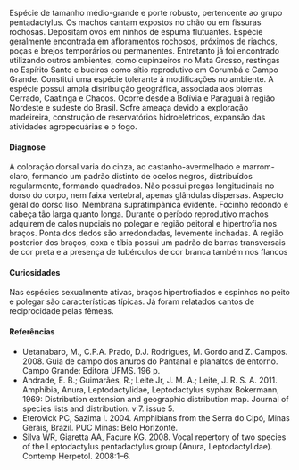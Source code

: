 ﻿Espécie de tamanho médio-grande e porte robusto, pertencente ao grupo pentadactylus. Os machos cantam expostos no chão ou em fissuras rochosas. Depositam ovos em ninhos de espuma flutuantes. Espécie geralmente encontrada em afloramentos rochosos, próximos de riachos, poças e brejos temporários ou permanentes. Entretanto já foi encontrado utilizando outros ambientes, como cupinzeiros no Mata Grosso, restingas no Espírito Santo e bueiros como sítio reprodutivo em Corumbá e Campo Grande. Constitui uma espécie tolerante à modificações no ambiente.
A espécie possui ampla distribuição geográfica, associada aos biomas Cerrado, Caatinga e Chacos. Ocorre desde a Bolívia e Paraguai à região Nordeste e sudeste do Brasil. Sofre ameaça devido a exploração madeireira, construção de reservatórios hidroelétricos, expansão das atividades agropecuárias e o fogo.


#### Diagnose
A coloração dorsal varia do cinza, ao castanho-avermelhado e marrom-claro, formando um padrão distinto de ocelos negros, distribuídos regularmente, formando quadrados. Não possui pregas longitudinais no dorso do corpo, nem faixa vertebral, apenas glândulas dispersas. Aspecto geral do dorso liso. Membrana supratimpânica evidente. Focinho redondo e cabeça tão larga quanto longa. Durante o período reprodutivo machos adquirem de calos nupciais no polegar e região peitoral e hipertrofia nos braços. Ponta dos dedos são arredondadas, levemente inchadas. A região posterior dos braços, coxa e tíbia possui um padrão de barras transversais de cor preta e a presença de tubérculos de cor branca também nos flancos


#### Curiosidades
Nas espécies sexualmente ativas, braços hipertrofiados e espinhos no peito e polegar são características típicas.
Já foram relatados cantos de reciprocidade pelas fêmeas.


#### Referências
* Uetanabaro, M., C.P.A. Prado, D.J. Rodrigues, M. Gordo and Z. Campos. 2008. Guia de campo dos anuros do Pantanal e planaltos de entorno. Campo Grande: Editora UFMS. 196 p.
* Andrade, E. B.; Guimarães, R.; Leite Jr, J. M. A.; Leite, J. R. S. A. 2011. Amphibia, Anura, Leptodactylidae, Leptodactylus syphax Bokermann, 1969: Distribution extension and geographic distribution map. Journal of species lists and distribution. v 7. issue 5.
* Eterovick PC, Sazima I. 2004. Amphibians from the Serra do Cipó, Minas Gerais, Brazil. PUC Minas: Belo Horizonte.
* Silva WR, Giaretta AA, Facure KG. 2008. Vocal repertory of two species of the Leptodactylus pentadactylus group (Anura, Leptodactylidae). Contemp Herpetol. 2008:1–6.